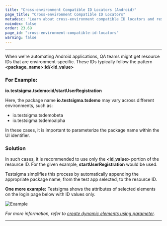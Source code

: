 ```yaml
---
title: "Cross-environment Compatible ID Locators (Android)"
page_title: "Cross-environment Compatible ID Locators"
metadesc: "Learn about cross-environment compatible ID locators and resource ID used for locating elements for android applications"
noindex: false
order: 23.69
page_id: "cross-environment-compatible-id-locators"
warning: false
---
```


---

When we're automating Android applications, QA teams might get resource IDs that are environment-specific. These IDs typically follow the pattern **&lt;package\_name&gt;:id/&lt;id_value&gt;**

### **For Example:**
**io.testsigma.tsdemo:id/startUserRegistration**

Here, the package name **io.testsigma.tsdemo** may vary across different environments, such as:
- io.testsigma.tsdemobeta
- io.testsigma.tsdemoalpha

In these cases, it is important to parameterize the package name within the UI identifier.

### **Solution**

In such cases, it is recommended to use only the **&lt;id_value&gt;** portion of the resource ID. For the given example, **startUserRegistration** would be used.

Testsigma simplifies this process by automatically appending the appropriate package name, from the test app selected, to the resource ID.

**One more example:** Testsigma shows the attributes of selected elements on the login page below with ID values only.

![Example](https://s3.amazonaws.com/static-docs.testsigma.com/new_images/projects/applications/dynlocandroid.png)

*For more information, refer to [create dynamic elements using parameter](https://testsigma.com/docs/elements/dynamic-elements/with-parameter-test-data/#creating-dynamic-elements-using-parameter).*

---